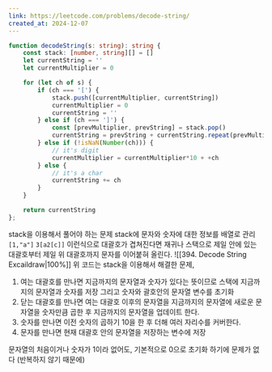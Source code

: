 ```yaml
---
link: https://leetcode.com/problems/decode-string/
created_at: 2024-12-07
---
```

```ts fold title=solve1 ln=false
function decodeString(s: string): string {
    const stack: [number, string][] = []
    let currentString = ''
    let currentMultiplier = 0

    for (let ch of s) {
        if (ch === '[') {
            stack.push([currentMultiplier, currentString])
            currentMultiplier = 0
            currentString = ''
        } else if (ch === ']') {
            const [prevMultiplier, prevString] = stack.pop()
            currentString = prevString + currentString.repeat(prevMultiplier)
        } else if (!isNaN(Number(ch))) {
            // it's digit
            currentMultiplier = currentMultiplier*10 + +ch
        } else {
            // it's a char
            currentString += ch
        }
    }

    return currentString
};
```
stack을 이용해서 풀어야 하는 문제
stack에 문자와 숫자에 대한 정보를 배열로 관리 `[1,"a"]`
`3[a2[c]]` 이런식으로 대괄호가 겹쳐진다면 재귀나 스택으로 제일 안에 있는 대괄호부터 제일 위 대괄호까지 문자를 이어붙혀 올린다.
![[394. Decode String Excaildraw|100%]]
위 코드는 stack을 이용해서 해결한 문제,
1. 여는 대괄호를 만나면 지금까지의 문자열과 숫자가 있다는 뜻이므로 스택에 지금까지의 문자열과 숫자를 저장 그리고 숫자와 괄호안의 문자열 변수를 초기화
2. 닫는 대괄호를 만나면 여는 대괄호 이후의 문자열을 지금까지의 문자열에 새로운 문자열을 숫자만큼 곱한 후 지금까지의 문자열을 업데이트 한다.
3. 숫자를 만나면 이전 숫자의 곱하기 10을 한 후 더해 여러 자리수를 커버한다.
4. 문자를 만나면 현재 대괄호 안의 문자열을 저장하는 변수에 저장

문자열의 처음이거나 숫자가 1이라 없어도, 기본적으로 0으로 초기화 하기에 문제가 없다 (반복하지 않기 때문에)